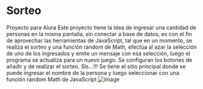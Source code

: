 # Sorteo
Proyecto para Alura
Este proyecto tiene la idea de ingresar una cantidad de personas en la misma pantalla, sin conectar a base de datos, es con el fin de aprovechar las herramientas de JavaScript, tal que en un momento, se realiza el sorteo y una función random de Math, efectúa al azar la selección de uno de los ingresados y emite un mensaje con esa selección, luego el programa se actualiza para un nuevo juego. Se configuran los botones de añadir y de realizar el sorteo.
Sls...!!!
Se tiene el sitio principal donde se puede ingresar el nombre de la persona y luego seleccionar con una función random Math de JavaScript
![image](https://github.com/user-attachments/assets/bd44cf05-5f4d-450c-a54c-0404a81871fd)

